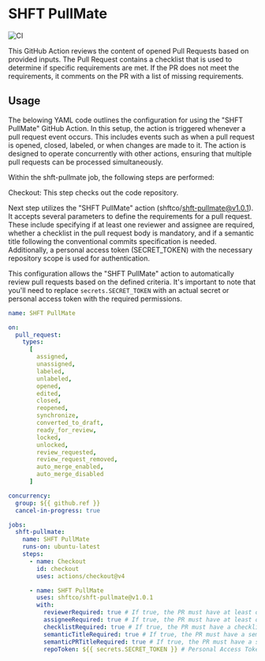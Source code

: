 # SHFT PullMate

![CI](https://github.com/shftco/shft-pullmate/actions/workflows/ci.yml/badge.svg)

This GitHub Action reviews the content of opened Pull Requests based on provided inputs. The Pull Request contains a checklist that is used to determine if specific requirements are met. If the PR does not meet the requirements, it comments on the PR with a list of missing requirements.

## Usage

The belowing YAML code outlines the configuration for using the "SHFT PullMate" GitHub Action. In this setup, the action is triggered whenever a pull request event occurs. This includes events such as when a pull request is opened, closed, labeled, or when changes are made to it. The action is designed to operate concurrently with other actions, ensuring that multiple pull requests can be processed simultaneously.

Within the shft-pullmate job, the following steps are performed:

Checkout: This step checks out the code repository.

Next step utilizes the "SHFT PullMate" action (shftco/shft-pullmate@v1.0.1). It accepts several parameters to define the requirements for a pull request. These include specifying if at least one reviewer and assignee are required, whether a checklist in the pull request body is mandatory, and if a semantic title following the conventional commits specification is needed. Additionally, a personal access token (SECRET_TOKEN) with the necessary repository scope is used for authentication.

This configuration allows the "SHFT PullMate" action to automatically review pull requests based on the defined criteria. It's important to note that you'll need to replace `secrets.SECRET_TOKEN` with an actual secret or personal access token with the required permissions.

```yaml
name: SHFT PullMate

on:
  pull_request:
    types:
      [
        assigned,
        unassigned,
        labeled,
        unlabeled,
        opened,
        edited,
        closed,
        reopened,
        synchronize,
        converted_to_draft,
        ready_for_review,
        locked,
        unlocked,
        review_requested,
        review_request_removed,
        auto_merge_enabled,
        auto_merge_disabled
      ]

concurrency:
  group: ${{ github.ref }}
  cancel-in-progress: true

jobs:
  shft-pullmate:
    name: SHFT PullMate
    runs-on: ubuntu-latest
    steps:
      - name: Checkout
        id: checkout
        uses: actions/checkout@v4

      - name: SHFT PullMate
        uses: shftco/shft-pullmate@v1.0.1
        with:
          reviewerRequired: true # If true, the PR must have at least one reviewer
          assigneeRequired: true # If true, the PR must have at least one assignee
          checklistRequired: true # If true, the PR must have a checklist on the PR body
          semanticTitleRequired: true # If true, the PR must have a semantic title. The title must follow the conventional commits specification
          semanticPRTitleRequired: true # If true, the PR must have a semantic title
          repoToken: ${{ secrets.SECRET_TOKEN }} # Personal Access Token with repo scope
```
